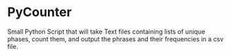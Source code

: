 # PyCounter
Small Python Script that will take Text files containing lists of unique phases, count them, and output the phrases and their frequencies in a csv file.
